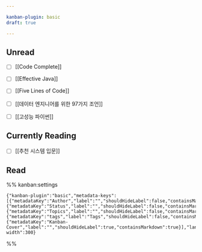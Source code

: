 ```yaml
---

kanban-plugin: basic
draft: true

---
```


## Unread

- [ ] [[Code Complete]]
- [ ] [[Effective Java]]
- [ ] [[Five Lines of Code]]
- [ ] [[데이터 엔지니어를 위한 97가지 조언]]
- [ ] [[고성능 파이썬]]


## Currently Reading

- [ ] [[추천 시스템 입문]]


## Read





%% kanban:settings
```
{"kanban-plugin":"basic","metadata-keys":[{"metadataKey":"Author","label":"","shouldHideLabel":false,"containsMarkdown":false},{"metadataKey":"Status","label":"","shouldHideLabel":false,"containsMarkdown":false},{"metadataKey":"Topics","label":"","shouldHideLabel":false,"containsMarkdown":false},{"metadataKey":"tags","label":"Tags","shouldHideLabel":false,"containsMarkdown":false},{"metadataKey":"Kanban-Cover","label":"","shouldHideLabel":true,"containsMarkdown":true}],"lane-width":300}
```
%%